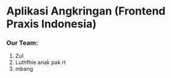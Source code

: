 # Aplikasi Angkringan (Frontend Praxis Indonesia)

### Our Team:

1. Zul
2. Luthfhie anak pak rt
3. mbang
